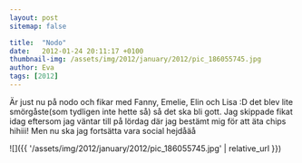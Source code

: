 ```yaml
---
layout: post
sitemap: false

title:  "Nodo"
date:   2012-01-24 20:11:17 +0100
thumbnail-img: /assets/img/2012/january/2012/pic_186055745.jpg
author: Eva
tags: [2012]
---
```


Är just nu på nodo och fikar med Fanny, Emelie, Elin och Lisa :D det blev lite smörgåste(som tydligen inte hette så) så det ska bli gott. Jag skippade fikat idag eftersom jag väntar till på lördag där jag bestämt mig för att äta chips hihiii! Men nu ska jag fortsätta vara social hejdåäå

![]({{ '/assets/img/2012/january/2012/pic_186055745.jpg'  | relative_url }})

